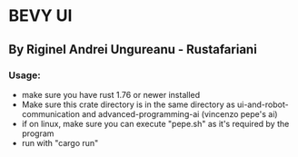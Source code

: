 # BEVY UI
## By Riginel Andrei Ungureanu - Rustafariani

### Usage:
- make sure you have rust 1.76 or newer installed
- Make sure this crate directory is in the same directory as ui-and-robot-communication and advanced-programming-ai (vincenzo pepe's ai)
- if on linux, make sure you can execute "pepe.sh" as it's required by the program
- run with "cargo run"